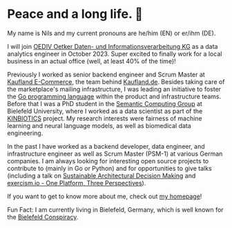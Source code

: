 # Peace and a long life. 🖖

My name is Nils and my current pronouns are he/him (EN) or er/ihm (DE).

I will join [OEDIV Oetker Daten- und Informationsverarbeitung KG](https://www.oediv.de/) as a data analytics engineer in October 2023. Super excited to finally work for a local business in an actual office (well, at least 40% of the time)! 

Previously I worked as senior backend engineer and Scrum Master at [Kaufland E-Commerce](https://kaufland-ecommerce.com), the team behind [Kaufland.de](http://kaufland.de). Besides taking care of the marketplace's mailing infrastructure, I was leading an initiative to foster the [Go programming language](http://go.dev) within the product and infrastructure teams. Before that I was a PhD student in the [Semantic Computing Group](http://www.sc.cit-ec.uni-bielefeld.de/index.php?id=29&L=0) at Bielefeld University, where I worked as a data scientist as part of the [KINBIOTICS](https://kinbiotics.de) project. My research interests were fairness of machine learning and neural language models, as well as biomedical data engineering.

In the past I have worked as a backend developer, data engineer, and infrastructure engineer as well as Scrum Master (PSM-1) at various German companies. I am always looking for interesting open source projects to contribute to (mainly in Go or Python) and for opportunities to give talks (including a talk on [Sustainable Architectural Decision Making](https://github.com/shimst3r/adr-talk/blob/main/presentation.pdf) and [exercism.io - One Platform, Three Perspectives](https://youtu.be/FKXRU_KL9Io)).

If you want to get to know more about me, check out [my homepage](https://shimst3r.xyz)!

Fun Fact: I am currently living in Bielefeld, Germany, which is well known for the [Bielefeld Conspiracy](https://en.wikipedia.org/wiki/Bielefeld_Conspiracy).
